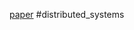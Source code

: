[paper](https://arxiv.org/abs/1901.01930#:~:text=CALM%20is%20an%20acronym%20for,be%20expressed%20in%20monotonic%20logic.) #distributed_systems 


